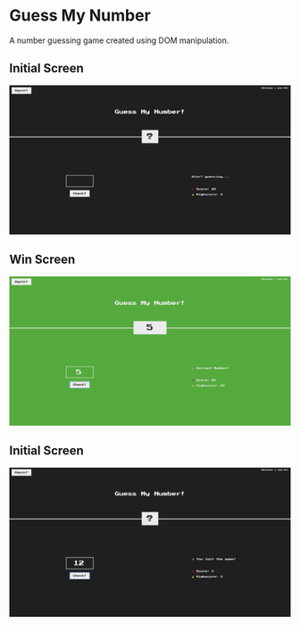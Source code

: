 # Guess My Number
A number guessing game created using DOM manipulation.

## Initial Screen
![Initial Game Screen](/DemoScreenshots/InitialScreen.png "Initial Game Screen")

## Win Screen
![Win Game Screen](/DemoScreenshots/WinScreen.png "Win Game Screen")

## Initial Screen
![Lose Game Screen](/DemoScreenshots/LoseScreen.png "Lose Game Screen")

